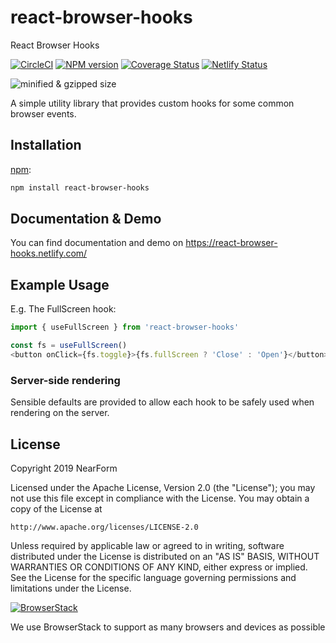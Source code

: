 # react-browser-hooks

React Browser Hooks

[![CircleCI](https://circleci.com/gh/nearform/react-browser-hooks.svg?style=svg&circle-token=6519ab8ff84d4bf291788588738f2b2000c8fc3a)](https://circleci.com/gh/nearform/react-browser-hooks)
[![NPM version](https://img.shields.io/npm/v/react-browser-hooks.svg)](https://www.npmjs.com/package/react-browser-hooks)
[![Coverage Status](https://coveralls.io/repos/github/nearform/react-browser-hooks/badge.svg?branch=master)](https://coveralls.io/github/nearform/react-browser-hooks?branch=master)
[![Netlify Status](https://api.netlify.com/api/v1/badges/8855d56c-7b73-4070-92e8-e7c1b2e80d7e/deploy-status)](https://app.netlify.com/sites/react-browser-hooks/deploys)
<!-- [![BrowserStack Status](https://www.browserstack.com/automate/badge.svg?badge_key=b1dHQTVIVmpFLzYwVnZuaWlqUmpLa01ScUdQM2VrZUZIZG9Hc0ZTWVZjVT0tLW44NnBTK0hrdjNDaDVBeDFLQUJhUnc9PQ==--536a48a483a1ad3da80e28a99cc396d7de9a9151)](https://www.browserstack.com/automate/public-build/b1dHQTVIVmpFLzYwVnZuaWlqUmpLa01ScUdQM2VrZUZIZG9Hc0ZTWVZjVT0tLW44NnBTK0hrdjNDaDVBeDFLQUJhUnc9PQ==--536a48a483a1ad3da80e28a99cc396d7de9a9151) -->
![minified & gzipped size](https://img.shields.io/bundlephobia/minzip/react-browser-hooks.svg?style=flat)

A simple utility library that provides custom hooks for some common browser events.

## Installation

[npm](https://www.npmjs.com/package/react-browser-hooks):

```bash
npm install react-browser-hooks
```

## Documentation & Demo

You can find documentation and demo on https://react-browser-hooks.netlify.com/

## Example Usage

E.g. The FullScreen hook:

```javascript
import { useFullScreen } from 'react-browser-hooks'

const fs = useFullScreen()
<button onClick={fs.toggle}>{fs.fullScreen ? 'Close' : 'Open'}</button>
```

### Server-side rendering

Sensible defaults are provided to allow each hook to be safely used when rendering on the server.

[build-badge]: https://img.shields.io/travis/user/repo/master.png?style=flat-square
[build]: https://travis-ci.org/user/repo
[npm-badge]: https://img.shields.io/npm/v/npm-package.png?style=flat-square
[npm]: https://www.npmjs.org/package/npm-package
[coveralls-badge]: https://img.shields.io/coveralls/user/repo/master.png?style=flat-square
[coveralls]: https://coveralls.io/github/user/repo

## License

Copyright 2019 NearForm

Licensed under the Apache License, Version 2.0 (the "License");
you may not use this file except in compliance with the License.
You may obtain a copy of the License at

    http://www.apache.org/licenses/LICENSE-2.0

Unless required by applicable law or agreed to in writing, software
distributed under the License is distributed on an "AS IS" BASIS,
WITHOUT WARRANTIES OR CONDITIONS OF ANY KIND, either express or implied.
See the License for the specific language governing permissions and
limitations under the License.

[![BrowserStack](https://p14.zdusercontent.com/attachment/1015988/mg687dwxHqXtriITEf8kxZV3W?token=eyJhbGciOiJkaXIiLCJlbmMiOiJBMTI4Q0JDLUhTMjU2In0..tPLabhhdTeWxyc3TTt-RCg.bmk4nO95zIaYIcNaaDEVtxph9ap6d9X__07O0wPpvgsx5RBYvue1gMxCGhnYcgtQA51YjC5BFCxev9bBGZ0f6wHGr83j_nBID68oZCdgurHQhuZjsBZTotXtVdGDJoGg8KHMvl2qK9_FFlxohxGkPatEyccPXfLxZGGrGhvGnZVs6sFcy5bSevRHwe84yH3y0-PhbwE9HPAqzYsJyjBsSnez3gllgrIqX_7UucPPyAxtESSOaevl3zs6n5EfJ6teaJ3_KhWTmux9Nlk5csiWwvcRcCXp7p14Xln9tBYR64k.-1SqygSW1Ke0iJ-t3ED3SQ)](http://browserstack.com/)

We use BrowserStack to support as many browsers and devices as possible
